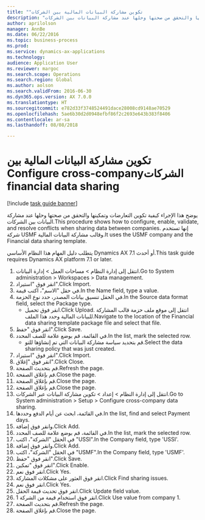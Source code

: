 ```yaml
--- 
title: "‏‫تكوين مشاركة البيانات المالية بين الشركات"
description: "يوضح هذا الإجراء كيفية تكوين التعارضات وتمكينها والتحقق من صحتها وحلها عند مشاركة البيانات بين الشركات."
author: aprilolson
manager: AnnBe
ms.date: 06/22/2016
ms.topic: business-process
ms.prod: 
ms.service: dynamics-ax-applications
ms.technology: 
audience: Application User
ms.reviewer: margoc
ms.search.scope: Operations
ms.search.region: Global
ms.author: aolson
ms.search.validFrom: 2016-06-30
ms.dyn365.ops.version: AX 7.0.0
ms.translationtype: HT
ms.sourcegitcommit: e782d33f3748524491dace28008cd9148ae70529
ms.openlocfilehash: 5ae6b30d2d0948efbf86f2c2693e643b383f8406
ms.contentlocale: ar-sa
ms.lasthandoff: 08/08/2018

---
```

# <a name="configure-cross-company-financial-data-sharing"></a><span data-ttu-id="ff4aa-103">‏‫تكوين مشاركة البيانات المالية بين الشركات</span><span class="sxs-lookup"><span data-stu-id="ff4aa-103">Configure cross-company financial data sharing</span></span>

[!include [task guide banner](../../includes/task-guide-banner.md)]

<span data-ttu-id="ff4aa-104">يوضح هذا الإجراء كيفية تكوين التعارضات وتمكينها والتحقق من صحتها وحلها عند مشاركة البيانات بين الشركات.</span><span class="sxs-lookup"><span data-stu-id="ff4aa-104">This procedure shows how to configure, enable, validate, and resolve conflicts when sharing data between companies.</span></span> <span data-ttu-id="ff4aa-105">إنها تستخدم شركة USMF وقالب مشاركة البيانات المالية.</span><span class="sxs-lookup"><span data-stu-id="ff4aa-105">It uses the USMF company and the Financial data sharing template.</span></span>



<span data-ttu-id="ff4aa-106">يتطلب دليل المهام هذا النظام الأساسي Dynamics AX 7.1 أو أحدث.</span><span class="sxs-lookup"><span data-stu-id="ff4aa-106">This task guide requires Dynamics AX platform 7.1 or later.</span></span>

1. <span data-ttu-id="ff4aa-107">انتقل إلى إدارة النظام > مساحات العمل > إدارة البيانات.</span><span class="sxs-lookup"><span data-stu-id="ff4aa-107">Go to System administration > Workspaces > Data management.</span></span>
2. <span data-ttu-id="ff4aa-108">انقر فوق "استيراد".</span><span class="sxs-lookup"><span data-stu-id="ff4aa-108">Click Import.</span></span>
3. <span data-ttu-id="ff4aa-109">في حقل "الاسم"، اكتب قيمة.</span><span class="sxs-lookup"><span data-stu-id="ff4aa-109">In the Name field, type a value.</span></span>
4. <span data-ttu-id="ff4aa-110">في الحقل تنسيق بيانات المصدر، حدد نوع الحزمة.</span><span class="sxs-lookup"><span data-stu-id="ff4aa-110">In the Source data format field, select the Package type.</span></span>
    * <span data-ttu-id="ff4aa-111">انقر فوق تحميل.</span><span class="sxs-lookup"><span data-stu-id="ff4aa-111">Click Upload.</span></span> <span data-ttu-id="ff4aa-112">انتقل إلى موقع ملف حزمة قالب المشاركة للبيانات المالية وحدد هذا الملف.</span><span class="sxs-lookup"><span data-stu-id="ff4aa-112">Navigate to the location of the Financial data sharing template package file and select that file.</span></span>  
5. <span data-ttu-id="ff4aa-113">انقر فوق "حفظ".</span><span class="sxs-lookup"><span data-stu-id="ff4aa-113">Click Save.</span></span>
6. <span data-ttu-id="ff4aa-114">في القائمة، قم بوضع علامة للصف المحدد.</span><span class="sxs-lookup"><span data-stu-id="ff4aa-114">In the list, mark the selected row.</span></span>
    * <span data-ttu-id="ff4aa-115">قم بتحديد سياسة مشاركة البيانات التي تم إنشاؤها للتو.</span><span class="sxs-lookup"><span data-stu-id="ff4aa-115">Select the data sharing policy that was just created.</span></span>  
7. <span data-ttu-id="ff4aa-116">انقر فوق "استيراد".</span><span class="sxs-lookup"><span data-stu-id="ff4aa-116">Click Import.</span></span>
8. <span data-ttu-id="ff4aa-117">انقر فوق "إغلاق".</span><span class="sxs-lookup"><span data-stu-id="ff4aa-117">Click Close.</span></span>
9. <span data-ttu-id="ff4aa-118">قم بتحديث الصفحة.</span><span class="sxs-lookup"><span data-stu-id="ff4aa-118">Refresh the page.</span></span>
10. <span data-ttu-id="ff4aa-119">قم بإغلاق الصفحة.</span><span class="sxs-lookup"><span data-stu-id="ff4aa-119">Close the page.</span></span>
11. <span data-ttu-id="ff4aa-120">قم بإغلاق الصفحة.</span><span class="sxs-lookup"><span data-stu-id="ff4aa-120">Close the page.</span></span>
12. <span data-ttu-id="ff4aa-121">قم بإغلاق الصفحة.</span><span class="sxs-lookup"><span data-stu-id="ff4aa-121">Close the page.</span></span>
13. <span data-ttu-id="ff4aa-122">انتقل إلى إدارة النظام > إعداد > تكوين مشاركة البيانات عبر الشركات.</span><span class="sxs-lookup"><span data-stu-id="ff4aa-122">Go to System administration > Setup > Configure cross-company data sharing.</span></span>
14. <span data-ttu-id="ff4aa-123">في القائمة، ابحث عن أيام الدفع وحددها.</span><span class="sxs-lookup"><span data-stu-id="ff4aa-123">In the list, find and select Payment days.</span></span>
15. <span data-ttu-id="ff4aa-124">وانقر فوق إضافة.</span><span class="sxs-lookup"><span data-stu-id="ff4aa-124">Click Add.</span></span>
16. <span data-ttu-id="ff4aa-125">في القائمة، قم بوضع علامة للصف المحدد.</span><span class="sxs-lookup"><span data-stu-id="ff4aa-125">In the list, mark the selected row.</span></span>
17. <span data-ttu-id="ff4aa-126">في الحقل "الشركة"، اكتب "USSI".</span><span class="sxs-lookup"><span data-stu-id="ff4aa-126">In the Company field, type 'USSI'.</span></span>
18. <span data-ttu-id="ff4aa-127">وانقر فوق إضافة.</span><span class="sxs-lookup"><span data-stu-id="ff4aa-127">Click Add.</span></span>
19. <span data-ttu-id="ff4aa-128">في الحقل "الشركة"، اكتب "USMF".</span><span class="sxs-lookup"><span data-stu-id="ff4aa-128">In the Company field, type 'USMF'.</span></span>
20. <span data-ttu-id="ff4aa-129">انقر فوق "حفظ".</span><span class="sxs-lookup"><span data-stu-id="ff4aa-129">Click Save.</span></span>
21. <span data-ttu-id="ff4aa-130">انقر فوق "تمكين".</span><span class="sxs-lookup"><span data-stu-id="ff4aa-130">Click Enable.</span></span>
22. <span data-ttu-id="ff4aa-131">انقر فوق نعم.</span><span class="sxs-lookup"><span data-stu-id="ff4aa-131">Click Yes.</span></span>
23. <span data-ttu-id="ff4aa-132">انقر فوق العثور على مشكلات المشاركة.</span><span class="sxs-lookup"><span data-stu-id="ff4aa-132">Click Find sharing issues.</span></span>
24. <span data-ttu-id="ff4aa-133">انقر فوق نعم.</span><span class="sxs-lookup"><span data-stu-id="ff4aa-133">Click Yes.</span></span>
25. <span data-ttu-id="ff4aa-134">انقر فوق تحديث قيمة الحقل.</span><span class="sxs-lookup"><span data-stu-id="ff4aa-134">Click Update field value.</span></span>
26. <span data-ttu-id="ff4aa-135">انقر فوق استخدام قيمة من الشركة 1.</span><span class="sxs-lookup"><span data-stu-id="ff4aa-135">Click Use value from company 1.</span></span>
27. <span data-ttu-id="ff4aa-136">قم بتحديث الصفحة.</span><span class="sxs-lookup"><span data-stu-id="ff4aa-136">Refresh the page.</span></span>
28. <span data-ttu-id="ff4aa-137">قم بإغلاق الصفحة.</span><span class="sxs-lookup"><span data-stu-id="ff4aa-137">Close the page.</span></span>


